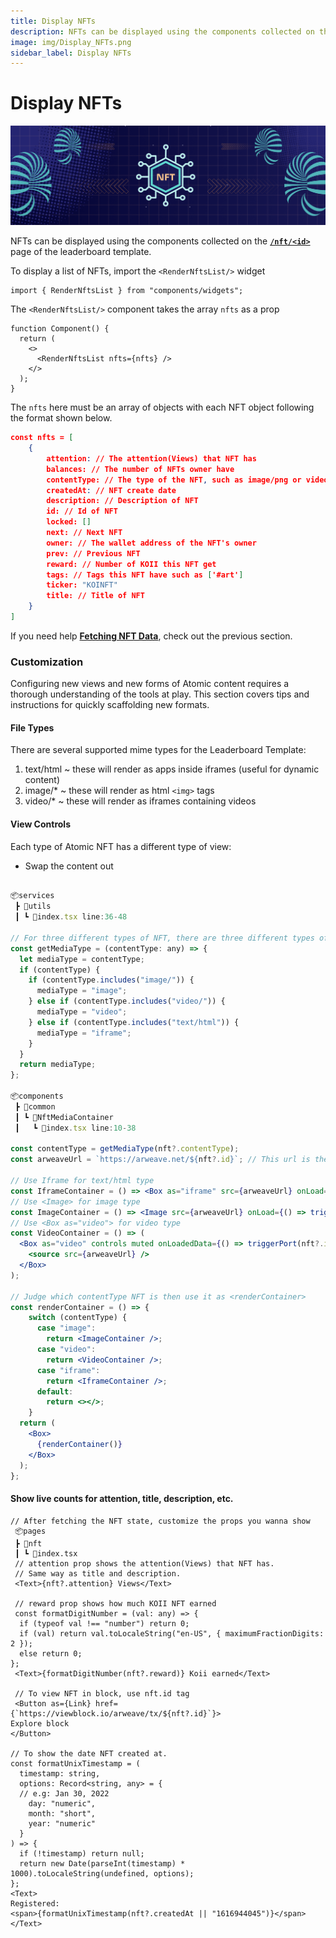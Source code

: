 ```yaml
---
title: Display NFTs
description: NFTs can be displayed using the components collected on the /nft/<id> page of the leaderboard template.
image: img/Display_NFTs.png
sidebar_label: Display NFTs
---
```


# Display NFTs

![Banner](../img/Display_NFTs.png)

NFTs can be displayed using the components collected on the [**`/nft/<id>`**](https://github.com/koii-network/koii.X/blob/main/src/pages/nft/index.tsx) page of the leaderboard template.

To display a list of NFTs, import the `<RenderNftsList/>` widget

```tsx
import { RenderNftsList } from "components/widgets";
```

The `<RenderNftsList/>` component takes the array `nfts` as a prop

```tsx
function Component() {
  return (
    <>
      <RenderNftsList nfts={nfts} />
    </>
  );
}
```

The `nfts` here must be an array of objects with each NFT object following the format shown below.

```json
const nfts = [
    {
        attention: // The attention(Views) that NFT has
        balances: // The number of NFTs owner have
        contentType: // The type of the NFT, such as image/png or video/mp4
        createdAt: // NFT create date
        description: // Description of NFT
        id: // Id of NFT
        locked: []
        next: // Next NFT
        owner: // The wallet address of the NFT's owner
        prev: // Previous NFT
        reward: // Number of KOII this NFT get
        tags: // Tags this NFT have such as ['#art']
        ticker: "KOINFT"
        title: // Title of NFT
    }
]

```

If you need help [**Fetching NFT Data**](./fetching-nft-data), check out the previous section.

### Customization

Configuring new views and new forms of Atomic content requires a thorough understanding of the tools at play. This section covers tips and instructions for quickly scaffolding new formats.

#### File Types

There are several supported mime types for the Leaderboard Template:

1. text/html ~ these will render as apps inside iframes (useful for dynamic content)
2. image/\* ~ these will render as html `<img>` tags
3. video/\* ~ these will render as iframes containing videos&#x20;

#### View Controls

Each type of Atomic NFT has a different type of view:

- Swap the content out

```jsx

📦services
 ┣ 📂utils
 ┃ ┗ 📜index.tsx line:36-48

// For three different types of NFT, there are three different types of views for it
const getMediaType = (contentType: any) => {
  let mediaType = contentType;
  if (contentType) {
    if (contentType.includes("image/")) {
      mediaType = "image";
    } else if (contentType.includes("video/")) {
      mediaType = "video";
    } else if (contentType.includes("text/html")) {
      mediaType = "iframe";
    }
  }
  return mediaType;
};

📦components
 ┣ 📂common
 ┃ ┗ 📂NftMediaContainer
 ┃   ┗ 📜index.tsx line:10-38

const contentType = getMediaType(nft?.contentType);
const arweaveUrl = `https://arweave.net/${nft?.id}`; // This url is the source of the NFT

// Use Iframe for text/html type
const IframeContainer = () => <Box as="iframe" src={arweaveUrl} onLoad={() => triggerPort(nft?.id)} boxSize="100%" />;
// Use <Image> for image type
const ImageContainer = () => <Image src={arweaveUrl} onLoad={() => triggerPort(nft?.id)} boxSize="100%" objectFit="cover" />;
// Use <Box as="video"> for video type
const VideoContainer = () => (
  <Box as="video" controls muted onLoadedData={() => triggerPort(nft?.id)} boxSize="100%">
    <source src={arweaveUrl} />
  </Box>
);

// Judge which contentType NFT is then use it as <renderContainer>
const renderContainer = () => {
    switch (contentType) {
      case "image":
        return <ImageContainer />;
      case "video":
        return <VideoContainer />;
      case "iframe":
        return <IframeContainer />;
      default:
        return <></>;
    }
  return (
    <Box>
      {renderContainer()}
    </Box>
  );
};

```

#### Show live counts for attention, title, description, etc.

```tsx
// After fetching the NFT state, customize the props you wanna show
 📦pages
 ┣ 📂nft
 ┃ ┗ 📜index.tsx
 // attention prop shows the attention(Views) that NFT has.
 // Same way as title and description.
 <Text>{nft?.attention} Views</Text>

 // reward prop shows how much KOII NFT earned
 const formatDigitNumber = (val: any) => {
  if (typeof val !== "number") return 0;
  if (val) return val.toLocaleString("en-US", { maximumFractionDigits: 2 });
  else return 0;
};
 <Text>{formatDigitNumber(nft?.reward)} Koii earned</Text>

 // To view NFT in block, use nft.id tag
 <Button as={Link} href={`https://viewblock.io/arweave/tx/${nft?.id}`}>
Explore block
</Button>

// To show the date NFT created at.
const formatUnixTimestamp = (
  timestamp: string,
  options: Record<string, any> = {
  // e.g: Jan 30, 2022
    day: "numeric",
    month: "short",
    year: "numeric"
  }
) => {
  if (!timestamp) return null;
  return new Date(parseInt(timestamp) * 1000).toLocaleString(undefined, options);
};
<Text>
Registered:
<span>{formatUnixTimestamp(nft?.createdAt || "1616944045")}</span>
</Text>

```
